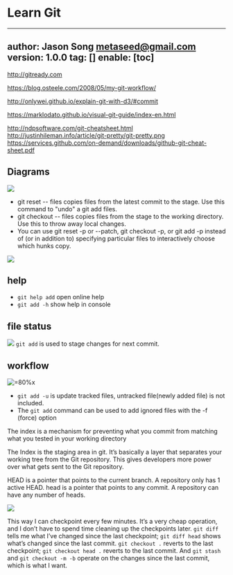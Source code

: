 # Learn Git
---
author: Jason Song <metaseed@gmail.com>
version: 1.0.0
tag: []
enable: [toc]
---
http://gitready.com

https://blog.osteele.com/2008/05/my-git-workflow/

http://onlywei.github.io/explain-git-with-d3/#commit

https://marklodato.github.io/visual-git-guide/index-en.html

http://ndpsoftware.com/git-cheatsheet.html
http://justinhileman.info/article/git-pretty/git-pretty.png
https://services.github.com/on-demand/downloads/github-git-cheat-sheet.pdf

## Diagrams

![](https://marklodato.github.io/visual-git-guide/basic-usage.svg)
* git reset -- files copies files from the latest commit to the stage. Use this command to "undo" a git add files. 
* git checkout -- files copies files from the stage to the working directory. Use this to throw away local changes.
* You can use git reset -p or --patch, git checkout -p, or git add -p instead of (or in addition to) specifying particular files to interactively choose which hunks copy.

![](https://marklodato.github.io/visual-git-guide/basic-usage-2.svg)

## help
* `git help add` open online help
* `git add -h` show help in console

## file status
![](https://git-scm.com/book/en/v2/images/lifecycle.png)
`git add` is used to stage changes for next commit.
## workflow
![=80%x](https://i.stack.imgur.com/MgaV9.png)

* `git add -u` is update tracked files, untracked file(newly added file) is not included.
* The `git add` command can be used to add ignored files with the -f (force) option

The index is a mechanism for preventing what you commit from matching what you tested in your working directory

The Index is the staging area in git. It’s basically a layer that separates your working tree from the Git repository. This gives developers more power over what gets sent to the Git repository.

HEAD is a pointer that points to the current branch. A repository only has 1 active HEAD.
head is a pointer that points to any commit. A repository can have any number of heads.

![](https://images.osteele.com/2008/git-workflow.png)

This way I can checkpoint every few minutes. It’s a very cheap operation, and I don’t have to spend time cleaning up the checkpoints later. `git diff` tells me what I’ve changed since the last checkpoint; `git diff head` shows what’s changed since the last commit. `git checkout .` reverts to the last checkpoint; `git checkout head .` reverts to the last commit. And `git stash` and `git checkout -m -b` operate on the changes since the last commit, which is what I want.